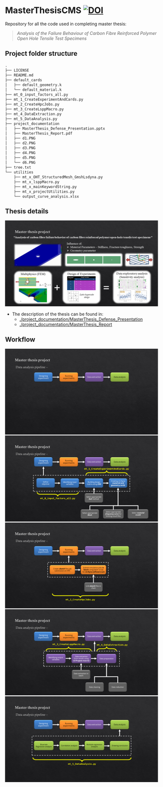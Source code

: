 # MasterThesisCMS [![DOI](https://zenodo.org/badge/359851831.svg)](https://zenodo.org/badge/latestdoi/359851831)
Repository for all the code used in completing master thesis:
>*Analysis of the Failure Behaviour of Carbon Fibre Reinforced Polymer Open Hole Tensile Test Specimens*

## Project folder structure
```
.
├── LICENSE
├── README.md
├── default_cards
│   ├── default_geometry.k
│   └── default_material.k
├── mt_0_input_factors_all.py
├── mt_1_CreateExperimentAndCards.py
├── mt_2_CreateHpcJobs.py
├── mt_3_CreateLsppMacro.py
├── mt_4_DataExtraction.py
├── mt_5_DataAnalysis.py
├── project_documentation
│   ├── MasterThesis_Defense_Presentation.pptx
│   ├── MasterThesis_Report.pdf
│   ├── d1.PNG
│   ├── d2.PNG
│   ├── d3.PNG
│   ├── d4.PNG
│   ├── d5.PNG
│   └── d6.PNG
├── tree.txt
└── utilities
    ├── mt_x_OHT_StructuredMesh_GmshLsdyna.py
    ├── mt_x_lsppMacro.py
    ├── mt_x_mainKeywordString.py
    ├── mt_x_projectUtilities.py
    └── output_curve_analysis.xlsx
```

## Thesis details
![d1](./project_documentation/d1.png)
* The description of the thesis can be found in:
    * [./project_documentation/MasterThesis_Defense_Presentation](./project_documentation/MasterThesis_Defense_Presentation.pptx)
    * [./project_documentation/MasterThesis_Report](./project_documentation/MasterThesis_Report.pdf)

##  Workflow
![d1](./project_documentation/d2.png)
![d1](./project_documentation/d3.png)
![d1](./project_documentation/d4.png)
![d1](./project_documentation/d5.png)
![d1](./project_documentation/d6.png)











